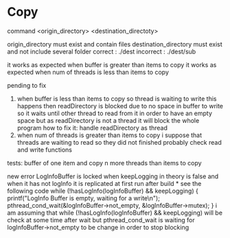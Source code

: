 # Copy

command <origin_directory> <destination_directoty>

origin_directory must exist and contain files
destination_directory must exist and not include several folder
    correct : ./dest
    incorrect : ./dest/sub



it works as expected when buffer is greater than items to copy
it works as expected when num of threads is less than items to copy


pending to fix
1. when buffer is less than items to copy
        so thread is waiting to write
        this happens then readDirectory is blocked due to no space in buffer to write
        so it waits until other thread to read from it in order to have an empty space
        but as readDirectory is not a thread it will block the whole program
    how to fix it:
    handle readDirectory as thread
2. when num of threads is greater than items to copy
    i suppose that threads are waiting to read so they did not finished
    probably check read and write functions

tests:
    buffer of one item and copy n
    more threads than items to copy


new error 
    LogInfoBuffer is locked when keepLogging in theory is false and when it has not logInfo
    it is replicated at first run after build
    * see the following code
     while (!hasLogInfo(logInfoBuffer) && keepLogging)
    {
        printf("LogInfo Buffer is empty, waiting for a write\n");
        pthread_cond_wait(&logInfoBuffer->not_empty, &logInfoBuffer->mutex);
    }
    i am assuming that while (!hasLogInfo(logInfoBuffer) && keepLogging) will be check at some time after wait
    but pthread_cond_wait is waiting for logInfoBuffer->not_empty to be change in order to stop blocking